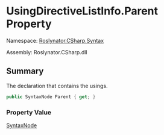 # UsingDirectiveListInfo\.Parent Property

Namespace: [Roslynator.CSharp.Syntax](../../README.md)

Assembly: Roslynator\.CSharp\.dll

## Summary

The declaration that contains the usings\.

```csharp
public SyntaxNode Parent { get; }
```

### Property Value

[SyntaxNode](https://docs.microsoft.com/en-us/dotnet/api/microsoft.codeanalysis.syntaxnode)

